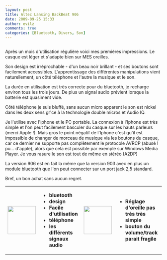```yaml
---
layout: post
title: Altec Lansing BackBeat 906
date: 2009-09-25 15:33
author: evilz
comments: true
categories: [Bluetooth, Divers, Son]
---
```

<a class="zoom" title="Backbeat 906" href="http://farm4.static.flickr.com/3484/3942044884_80e6feb0d8_o.jpg">
<img class="alignleft withborder" src="http://farm4.static.flickr.com/3484/3942044884_6b79a57c38_m.jpg" alt="" /></a>

Après un mois d'utilisation régulière voici mes premières impressions. Le casque est léger et s'adapte bien sur MES oreilles.

Son design est irréprochable - d'un beau noir brillant - et ses boutons sont facilement accessibles. L'apprentissage des différentes manipulations vient naturellement, un côté téléphone et l'autre la musique et le son.

La durée en utilisation est très correcte pour du bluetooth, je recharge environ tous les trois jours. De plus un signal audio prévient lorsque la batterie est quasiment vide.

Côté téléphone je suis bluffé, sans aucun micro apparent le son est nickel dans les deux sens gr'ce à la technologie double micros et Audio IQ.

Je l'utilise avec l'iphone et le PC portable. La connexion à l'Iphone est très simple et l'on peut facilement basculer du casque sur les hauts parleurs (merci Apple !). Mais gros le point négatif de l'Iphone c'est qu'il est impossible de changer de morceau de musique via les boutons du casque, car ce dernier ne supporte pas complètement le protocole AVRCP (abusé ! pu... d'apple), alors que cela est possible par exemple sur Windows Media Player. Je vous rasure le son est tout de même en stéréo (A2DP)

La version 906 est en fait la même que la version 903 avec en plus un module bluetooth que l'on peut connecter sur un port jack 2,5 standard.

Bref, un bon achat sans aucun regret.
<table border="0">
<tbody>
<tr>
<td><img src="http://www.iconspedia.com/uploads/102659434934179167.png" alt="" width="90" height="90" /></td>
<td>
<ul>
	<li><strong>bluetooth</strong></li>
	<li><strong>design</strong></li>
	<li><strong>Facile d'utilisation</strong></li>
	<li><strong>téléphone</strong></li>
	<li><strong>les différents signaux audio</strong></li>
</ul>
</td>
<td><strong><img src="http://www.iconspedia.com/uploads/20546994251278366608.png" alt="" width="90" height="90" /></strong></td>
<td>
<ul>
	<li><strong>Réglage d'oreille pas très très simple</strong></li>
	<li><strong>bouton du volume/track parait fragile</strong></li>
</ul>
</td>
</tr>
</tbody></table>
